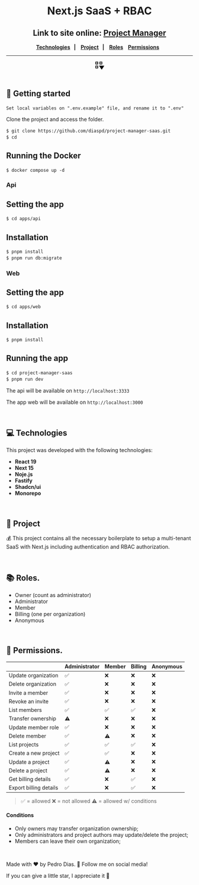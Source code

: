 <h1 align="center">
   Next.js SaaS + RBAC
</h1> 

<h2 align="center">Link to site online: <a href="https://project-manager-saas.vercel.app/" target="_blank">Project Manager</a> </h2>

<div align="center">
  <b>
    <a href="#-Technologies"><b>Technologies</b></a>&nbsp;&nbsp;&nbsp;|&nbsp;&nbsp;&nbsp;
    <a href="#-Project"><b>Project</b></a>&nbsp;&nbsp;&nbsp;|&nbsp;&nbsp;&nbsp;
    <a href="#-Roles"><b>Roles</b></a>&nbsp;&nbsp;&nbsp;
    <a href="#-Permissions"><b>Permissions</b></a>&nbsp;&nbsp;&nbsp;
  </b>  
</div>

---

<div align="center">
   <img alt="project img" title="image" src="./apps/web/src/assets/logo.svg" width="5%"/>
</div> 

</br>

## 🚀 Getting started

`Set local variables on ".env.example" file, and rename it to ".env"`

Clone the project and access the folder.

```bash
$ git clone https://github.com/diaspd/project-manager-saas.git
$ cd 
```

## Running the Docker
```
$ docker compose up -d
```

### Api

## Setting the app

```bash
$ cd apps/api
```

## Installation

```bash
$ pnpm install
$ pnpm run db:migrate
```

### Web

## Setting the app

```bash
$ cd apps/web
```

## Installation

```bash
$ pnpm install
```

## Running the app

```bash
$ cd project-manager-saas
$ pnpm run dev
```

The api will be available on `http://localhost:3333`

The app web will be available on `http://localhost:3000`

</br>

## 💻 Technologies

This project was developed with the following technologies:
<b>
- React 19
- Next 15
- Noje.js
- Fastify
- Shadcn/ui
- Monorepo
</b>

</br>

## 📄 Project
💰 This project contains all the necessary boilerplate to setup a multi-tenant SaaS with Next.js including authentication and RBAC authorization.

</br>

## 📚 Roles.

- Owner (count as administrator)
- Administrator
- Member
- Billing (one per organization)
- Anonymous

</br>

## 🔐 Permissions.

|                          | Administrator | Member | Billing | Anonymous |
| ------------------------ | ------------- | ------ | ------- | --------- |
| Update organization      | ✅            | ❌     | ❌      | ❌        |
| Delete organization      | ✅            | ❌     | ❌      | ❌        |
| Invite a member          | ✅            | ❌     | ❌      | ❌        |
| Revoke an invite         | ✅            | ❌     | ❌      | ❌        |
| List members             | ✅            | ✅     | ✅      | ❌        |
| Transfer ownership       | ⚠️            | ❌     | ❌      | ❌        |
| Update member role       | ✅            | ❌     | ❌      | ❌        |
| Delete member            | ✅            | ⚠️     | ❌      | ❌        |
| List projects            | ✅            | ✅     | ✅      | ❌        |
| Create a new project     | ✅            | ✅     | ❌      | ❌        |
| Update a project         | ✅            | ⚠️     | ❌      | ❌        |
| Delete a project         | ✅            | ⚠️     | ❌      | ❌        |
| Get billing details      | ✅            | ❌     | ✅      | ❌        |
| Export billing details   | ✅            | ❌     | ✅      | ❌        |

> ✅ = allowed
> ❌ = not allowed
> ⚠️ = allowed w/ conditions

#### Conditions

- Only owners may transfer organization ownership;
- Only administrators and project authors may update/delete the project;
- Members can leave their own organization;

</br>

Made with ♥ by Pedro Dias. 👋 Follow me on social media! </br>

If you can give a little star, I appreciate it 🤩
